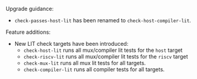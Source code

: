 Upgrade guidance:

* `check-passes-host-lit` has been renamed to `check-host-compiler-lit`.

Feature additions:

* New LIT check targets have been introduced:
  * `check-host-lit` runs all mux/compiler lit tests for the `host` target
  * `check-riscv-lit` runs all mux/compiler lit tests for the `riscv` target
  * `check-mux-lit` runs all mux lit tests for all targets.
  * `check-compiler-lit` runs all compiler tests for all targets.
